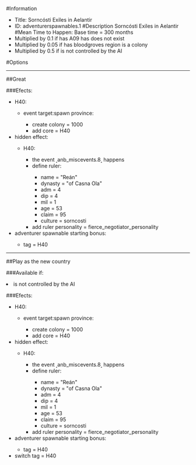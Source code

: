 #Information
 - Title: Sorncósti Exiles in Aelantir
 - ID: adventurerspawnables.1
#Description
Sorncósti Exiles in Aelantir
#Mean Time to Happen:
Base time = 300 months
 - Multiplied by 0.1 if has A09 has does not exist
 - Multiplied by 0.05 if has bloodgroves region is a colony
 - Multiplied by 0.5 if is not controlled by the AI

#Options

___
##Great

###Efects:<ul><li>H40:</li><ul><li>event target:spawn province:</li><ul><li>create colony = 1000</li><li>add core = H40</li></ul></ul><li>hidden effect:</li><ul><li>H40:</li><ul><li>the event ˻anb_miscevents.8˼ happens</li><li>define ruler:</li><ul><li>name = "Reán"</li><li>dynasty = "of Casna Ola"</li><li>adm = 4</li><li>dip = 4</li><li>mil = 1</li><li>age = 53</li><li>claim = 95</li><li>culture = sorncosti</li></ul><li>add ruler personality = fierce_negotiator_personality</li></ul></ul><li>adventurer spawnable starting bonus:</li><ul><li>tag = H40</li></ul></ul>

___
##Play as the new country

###Available if:
<li>is not controlled by the AI</li>

###Efects:<ul><li>H40:</li><ul><li>event target:spawn province:</li><ul><li>create colony = 1000</li><li>add core = H40</li></ul></ul><li>hidden effect:</li><ul><li>H40:</li><ul><li>the event ˻anb_miscevents.8˼ happens</li><li>define ruler:</li><ul><li>name = "Reán"</li><li>dynasty = "of Casna Ola"</li><li>adm = 4</li><li>dip = 4</li><li>mil = 1</li><li>age = 53</li><li>claim = 95</li><li>culture = sorncosti</li></ul><li>add ruler personality = fierce_negotiator_personality</li></ul></ul><li>adventurer spawnable starting bonus:</li><ul><li>tag = H40</li></ul><li>switch tag = H40</li></ul>
